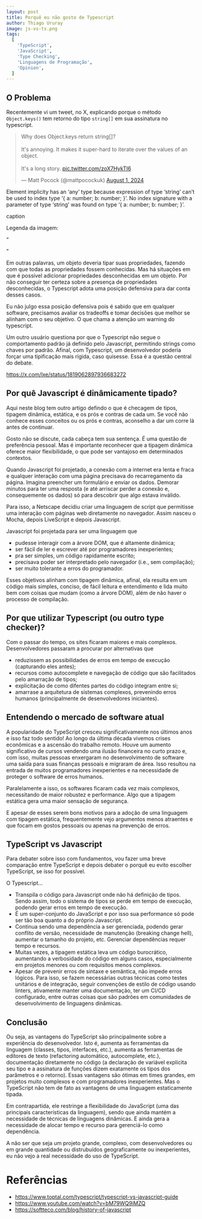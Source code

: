 ```yaml
---
layout: post
title: Porquê eu não gosto de Typescript
author: Thiago Ururay
image: js-vs-ts.png
tags:
  [
    'TypeScript',
    'JavaScript',
    'Type Checking',
    'Linguagens de Programação',
    'Opinion',
  ]
---
```


## O Problema

Recentemente vi um tweet, no X, explicando porque o método `Object.keys()` tem retorno do tipo `string[]` em sua assinatura no typescript.


<div class='twitter-element'>
  <blockquote class="twitter-tweet mx-auto">
    <p lang="en" dir="ltr">
      Why does Object.keys return string[]?<br><br>
      It&#39;s annoying. It makes it super-hard to iterate over the values of an object.<br><br>
      It&#39;s a long story.
      <a href="https://t.co/zoX7HykTI6">pic.twitter.com/zoX7HykTI6</a>
    </p>
    &mdash; Matt Pocock (@mattpocockuk)
    <a href="https://twitter.com/mattpocockuk/status/1819037886743748810?ref_src=twsrc%5Etfw">August 1, 2024</a>
  </blockquote>
  <script async src="https://platform.twitter.com/widgets.js" charset="utf-8"></script>
  <p class='twitter-caption'>
    Element implicity has an ‘any’ type because expression of type ‘string’ can’t be used to index type ‘{ a: number; b: number; }’.
    No index signature with a parameter of type ‘string’ was found on type ‘{ a: number; b: number; }’.
  </p>
</div>
caption

Legenda da imagem:

“

”

Em outras palavras, um objeto deveria tipar suas propriedades, fazendo com que todas as propriedades fossem conhecidas. Mas há situações em que é possível adicionar propriedades desconhecidas em um objeto. Por não conseguir ter certeza sobre a presença de propriedades desconhecidas, o Typescript adota uma posição defensiva para dar conta desses casos.

Eu não julgo essa posição defensiva pois é sabido que em qualquer software, precisamos avaliar os tradeoffs e tomar decisões que melhor se alinham com o seu objetivo. O que chama a atenção um warning do typescript.

Um outro usuário questiona por que o Typescript não segue o comportamento padrão já definido pelo Javascript, permitindo strings como chaves por padrão. Afinal, com Typescript, um desenvolvedor poderia forçar uma tipificação mais rígida, caso quisesse. Essa é a questão central do debate.

https://x.com/lxe/status/1819062897936683272

## Por quê Javascript é dinâmicamente tipado?

Aqui neste blog tem outro artigo defindo o que é checagem de tipos, tipagem dinâmica, estática, e os prós e contras de cada um. Se você não conhece esses conceitos ou os prós e contras, aconselho a dar um corre lá antes de continuar.

Gosto não se discute, cada cabeça tem sua sentença. É uma questão de preferência pessoal. Mas é importante reconhecer que a tipagem dinâmica oferece maior flexibilidade, o que pode ser vantajoso em determinados contextos.

Quando Javascript foi projetado, a conexão com a internet era lenta e fraca e qualquer interação com uma página precisava do recarregamento da página. Imagina preencher um formulário e enviar os dados. Demorar minutos para ter uma resposta (e até arriscar perder a conexão e, consequemente os dados) só para descobrir que algo estava inválido.

Para isso, a Netscape decidiu criar uma linguagem de script que permitisse uma interação com páginas web diretamente no navegador. Assim nasceu o Mocha, depois LiveScript e depois Javascript.

Javascript foi projetada para ser uma linguagem que

- pudesse interagir com a árvore DOM, que é altamente dinâmica;
- ser fácil de ler e escrever até por programadores inexperientes;
- pra ser simples, um código rapidamente escrito;
- precisava poder ser interpretado pelo navegador (i.e., sem compilação);
- ser muito tolerante a erros do programador.

Esses objetivos alinham com tipagem dinâmica, afinal, ela resulta em um código mais simples, conciso, de fácil leitura e entendimento e lida muito bem com coisas que mudam (como a árvore DOM), além de não haver o processo de compilação.

## Por que utilizar Typescript (ou outro type checker)?

Com o passar do tempo, os sites ficaram maiores e mais complexos. Desenvolvedores passaram a procurar por alternativas que

- reduzissem as possibilidades de erros em tempo de execução (capturando eles antes);
- recursos como autocomplete e navegação de código que são facilitados pelo amarração de tipos;
- explicitação de como difentes partes do código integram entre si;
- amarrase a arquitetura de sistemas complexos, prevenindo erros humanos (principalmente de desenvolvedores iniciantes).

## Entendendo o mercado de software atual

A popularidade do TypeScript cresceu significativamente nos últimos anos e isso faz todo sentido! Ao longo da última década vivemos crises econômicas e a ascensão do trabalho remoto. Houve um aumento significativo de cursos vendendo uma ilusão financeira no curto prazo e, com isso, muitas pessoas enxergaram no desenvolvimento de software uma saída para suas finanças pessoais e migraram de área. Isso resultou na entrada de muitos programadores inexperientes e na necessidade de proteger o software de erros humanos.

Paralelamente a isso, os softwares ficaram cada vez mais complexos, necessitando de maior robustez e performance. Algo que a tipagem estática gera uma maior sensação de segurança.

E apesar de esses serem bons motivos para a adoção de uma linguagem com tipagem estática, frequentemente vejo argumentos menos atraentes e que focam em gostos pessoais ou apenas na prevenção de erros.

## TypeScript vs Javascript

Para debater sobre isso com fundamentos, vou fazer uma breve comparação entre TypeScript e depois debater o porquê eu evito escolher TypeScript, se isso for possível.

O Typescript...

- Transpila o código para Javascript onde não há definição de tipos. Sendo assim, todo o sistema de tipos se perde em tempo de execução, podendo gerar erros em tempo de execução.
- É um super-conjunto do JavaScript e por isso sua performance só pode ser tão boa quanto a do próprio Javascript.
- Continua sendo uma dependência a ser gerenciada, podendo gerar conflito de versão, necessidade de manutenção (breaking change hell), aumentar o tamanho do projeto, etc. Gerenciar dependências requer tempo e recursos.
- Muitas vezes, a tipagem estática leva um código burocrático, aumentando a verbosidade do código em alguns casos, especialmente em projetos menores ou com requisitos menos complexos.
- Apesar de prevenir erros de sintaxe e semântica, não impede erros lógicos. Para isso, se fazem necessárias outras técnicas como testes unitários e de integração, seguir convenções de estilo de código usando linters, ativamente manter uma documentação, ter um CI/CD configurado, entre outras coisas que são padrões em comunidades de desenvolvimento de linguagens dinâmicas.

## Conclusão

Ou seja, as vantagens do TypeScript são principalmente sobre a experiência do desenvolvedor. Isto é, aumenta as ferramentas da linguagem (classes, tipos, interfaces, etc.), aumenta as ferramentas de editores de texto (refactoring automático, autocomplete, etc.), documentação diretamente no código (a declaração de variável explicita seu tipo e a assinatura de funções dizem exatamente os tipos dos parâmetros e o retorno). Essas vantagens são ótimas em times grandes, em projetos muito complexos e com programadores inexperientes. Mas o TypeScript não tem de fato as vantagens de uma linguagem estaticamente tipada.

Em contrapartida, ele restringe a flexibilidade do JavaScript (uma das principais características da linguagem), sendo que ainda mantém a necessidade de técnicas de linguagens dinâmicas. E ainda gera a necessidade de alocar tempo e recurso para gerenciá-lo como dependência.

A não ser que seja um projeto grande, complexo, com desenvolvedores ou em grande quantidade ou distrubuídos geograficamente ou inexperientes, eu não vejo a real necessidade do uso de TypeScript.

# Referências

- https://www.toptal.com/typescript/typescript-vs-javascript-guide
- https://www.youtube.com/watch?v=bM79WQ9iMZQ
- https://softteco.com/blog/history-of-javascript
